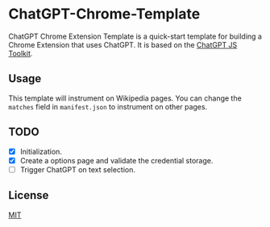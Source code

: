 # ChatGPT-Chrome-Template

ChatGPT Chrome Extension Template is a quick-start template for building a Chrome Extension that uses ChatGPT. It is based on the [ChatGPT JS Toolkit](https://github.com/XieGuochao/ChatGPT-JS-Toolkit).

## Usage

This template will instrument on Wikipedia pages. You can change the `matches` field in `manifest.json` to instrument on other pages.

## TODO

- [x] Initialization.
- [x] Create a options page and validate the credential storage.
- [ ] Trigger ChatGPT on text selection.

## License

[MIT](LICENSE)
